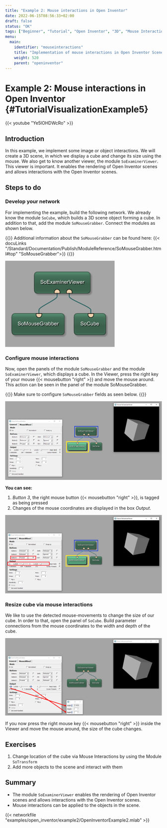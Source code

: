 ```yaml
---
title: "Example 2: Mouse interactions in Open Inventor"
date: 2022-06-15T08:56:33+02:00
draft: false
status: "OK"
tags: ["Beginner", "Tutorial", "Open Inventor", "3D", "Mouse Interactions"]
menu: 
  main:
    identifier: "mouseinteractions"
    title: "Implementation of mouse interactions in Open Inventor Scenes"
    weight: 520
    parent: "openinventor"
---
```

# Example 2: Mouse interactions in Open Inventor {#TutorialVisualizationExample5}

{{< youtube "Ye5lOHDWcRo" >}}

## Introduction
In this example, we implement some image or object interactions. We will create a 3D scene, in which we display a cube and change its size using the mouse. We also get to know another viewer, the module `SoExaminerViewer`. This viewer is important. It enables the rendering of Open Inventor scenes and allows interactions with the Open Inventor scenes.

## Steps to do
### Develop your network
For implementing the example, build the following network. We already know the module `SoCube`, which builds a 3D scene object forming a cube. In addition to that, add the module `SoMouseGrabber`. Connect the modules as shown below.

{{<alert class="info" caption="Extra Infos">}}
Additional information about the `SoMouseGrabber` can be found here: {{< docuLinks "/Standard/Documentation/Publish/ModuleReference/SoMouseGrabber.html#top" "SoMouseGrabber">}}
{{</alert>}}

[//]: <> (MVL-653)

![SoMouseGrabber](/images/tutorials/openinventor/V5_01.png "SoMouseGrabber")
### Configure mouse interactions
Now, open the panels of the module `SoMouseGrabber` and the module `SoExaminerViewer`, which displays a cube. In the Viewer, press the right key of your mouse {{< mousebutton "right" >}} and move the mouse around. This action can be seen in the panel of the module SoMouseGrabber.

{{<alert class="warning" caption="Attention">}}
Make sure to configure `SoMouseGrabber` fields as seen below.
{{</alert>}}

![SoMouseGrabber](/images/tutorials/openinventor/V5_02.png "SoMouseGrabber")

**You can see:**
1. *Button 3*, the right mouse button {{< mousebutton "right" >}}, is tagged as being pressed
2. Changes of the mouse coordinates are displayed in the box *Output*.

![Mouse Interactions](/images/tutorials/openinventor/V5_03.png "Mouse Interactions")

### Resize cube via mouse interactions

We like to use the detected mouse-movements to change the size of our cube. In order to that, open the panel of `SoCube`. Build parameter connections from the mouse coordinates to the width and depth of the cube.

![Change Cube size by Mouse Events](/images/tutorials/openinventor/V5_04.png "Change Cube size by Mouse Events")

If you now press the right mouse key {{< mousebutton "right" >}} inside the Viewer and move the mouse around, the size of the cube changes.

## Exercises
1. Change location of the cube via Mouse Interactions by using the Module `SoTransform`
1. Add more objects to the scene and interact with them

## Summary
* The module `SoExaminerViewer` enables the rendering of Open Inventor scenes and allows interactions with the Open Inventor scenes.
* Mouse interactions can be applied to the objects in the scene.

{{< networkfile "examples/open_inventor/example2/OpenInventorExample2.mlab" >}}
